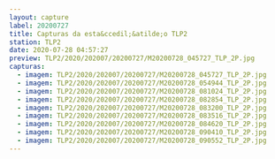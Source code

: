 ```yaml
---
layout: capture
label: 20200727
title: Capturas da esta&ccedil;&atilde;o TLP2
station: TLP2
date: 2020-07-28 04:57:27
preview: TLP2/2020/202007/20200727/M20200728_045727_TLP_2P.jpg
capturas:
  - imagem: TLP2/2020/202007/20200727/M20200728_045727_TLP_2P.jpg
  - imagem: TLP2/2020/202007/20200727/M20200728_054944_TLP_2P.jpg
  - imagem: TLP2/2020/202007/20200727/M20200728_081024_TLP_2P.jpg
  - imagem: TLP2/2020/202007/20200727/M20200728_082854_TLP_2P.jpg
  - imagem: TLP2/2020/202007/20200727/M20200728_083200_TLP_2P.jpg
  - imagem: TLP2/2020/202007/20200727/M20200728_083516_TLP_2P.jpg
  - imagem: TLP2/2020/202007/20200727/M20200728_084620_TLP_2P.jpg
  - imagem: TLP2/2020/202007/20200727/M20200728_090410_TLP_2P.jpg
  - imagem: TLP2/2020/202007/20200727/M20200728_090552_TLP_2P.jpg
---
```

